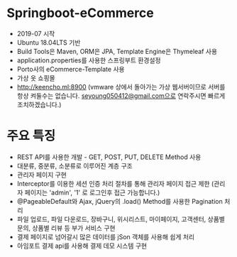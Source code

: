 # Springboot-eCommerce
  * 2019-07 시작 
  * Ubuntu 18.04LTS 기반
  * Build Tools은 Maven, ORM은 JPA, Template Engine은 Thymeleaf 사용
  * application.properties를 사용한 스프링부트 환경설정
  * Porto사의 eCommerce-Template 사용
  * 가상 옷 쇼핑몰
  * http://keencho.ml:8900 (vmware 상에서 돌아가는 가상 웹서버이므로 서버를 항상 켜둘수는 없습니다. seyoung050412@gmail.com으로 연락주시면 빠르게 조치하겠습니다.)

# 주요 특징
 * REST API를 사용한 개발 - GET, POST, PUT, DELETE Method 사용
 * 대분류, 중분류, 소분류로 이루어진 계층 구조
 * 관리자 페이지 구현
 * Interceptor를 이용한 세션 인증 처리 절차를 통해 관리자 페이지 접근 제한 (관리자 페이지는 'admin', '1' 로 로그인후 접근 가능합니다.)
 * @PageableDefault와 Ajax, jQuery의 .load() Method를 사용한 Pagination 처리
 * 파일 업로드, 파일 다운로드, 장바구니, 위시리스트, 마이페이지, 고객센터, 상품별 문의, 상품별 리뷰 등 부가 서비스 구현
 * 결제 페이지로 넘어갈시 많은 데이터를 jSon 객체를 사용해 쉽게 처리
 * 아임포트 결제 api를 사용해 결제 데모 시스템 구현
